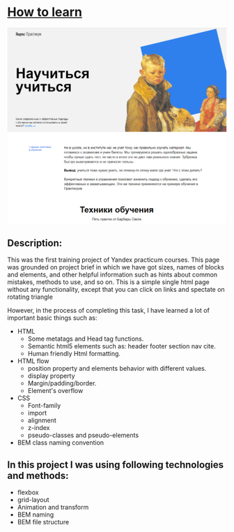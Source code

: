 # [How to learn](https://podogas.github.io/how-to-learn/)

![Project preview](/how-to-learn_preview.png)

## Description:
This was the first training project of Yandex practicum courses.
This page was grounded on project brief in which we have got sizes, names of blocks and elements, and other helpful information such as hints about common mistakes, methods to use, and so on.
This is a simple single html page without any functionality, except that you can click on links and spectate on rotating triangle


However, in the process of completing this task, I have learned a lot of important basic things such as:
* HTML
  * Some metatags and Head tag functions.
  * Semantic html5 elements such as: header footer section nav cite.
  * Human friendly Html formatting.
* HTML flow
  * position property and elements behavior with different values. 
  * display property 
  * Margin/padding/border.
  * Element's overflow
* CSS
  * Font-family
  * import
  * alignment
  * z-index
  * pseudo-classes and pseudo-elements
* BEM class naming convention
## In this project I was using following technologies and methods:
* flexbox
* grid-layout
* Animation and transform
* BEM naming
* BEM file structure

